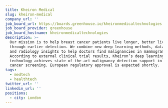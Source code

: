 ```yaml
---
title: Kheiron Medical
slug: kheiron-medical
company_url: ''
job_board_url: https://boards.greenhouse.io/kheironmedicaltechnologies
job_board_provider: greenhouse
job_board_hostname: kheironmedicaltechnologies
description: >-
  Our mission is to help breast cancer patients live longer, better lives
  through earlier detection. We combine new deep learning methods, data science
  and radiology insights to help doctors find malignancies in mammograms.
  According to external clinical trial results, Kheiron’s deep learning
  technology achieves state-of-the-art malignancy detection support in breast
  cancer screening. European regulatory approval is expected shortly.
tags:
  - medtech
  - healthtech
twitter_url: ''
linkedin_url: ''
positions:
  - city: London
---
```

